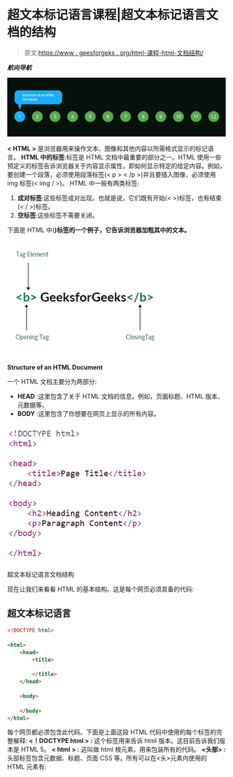 # 超文本标记语言课程|超文本标记语言文档的结构

> 原文:[https://www . geesforgeks . org/html-课程-html-文档结构/](https://www.geeksforgeeks.org/html-course-structure-of-an-html-document/)

***航向导航***

![](img/892a024493dc7fb5a93394a10a20865b.png)

**< HTML >** 是浏览器用来操作文本、图像和其他内容以所需格式显示的标记语言。
**HTML 中的标签**:标签是 HTML 文档中最重要的部分之一。HTML 使用一些预定义的标签告诉浏览器关于内容显示属性，即如何显示特定的给定内容。例如，要创建一个段落，必须使用段落标签(< p > < /p >)并且要插入图像，必须使用 img 标签(< img / >)。
HTML 中一般有两类标签:

1.  **成对标签**:这些标签成对出现。也就是说，它们既有开始(< >)标签，也有结束(< / >)标签。
2.  **空标签**:这些标签不需要关闭。

下面是 HTML 中(**)标签的一个例子，它告诉浏览器加粗其中的文本。** 

![](img/a048882e13693c68d9bcafef51b71ec9.png)

**Structure of an HTML Document**

一个 HTML 文档主要分为两部分:

*   **HEAD** :这里包含了关于 HTML 文档的信息。例如，页面标题、HTML 版本、元数据等。
*   **BODY** :这里包含了你想要在网页上显示的所有内容。

![](img/bc5ffb106554d6822688d14aad070379.png)

超文本标记语言文档结构

现在让我们来看看 HTML 的基本结构。这是每个网页必须具备的代码:

## 超文本标记语言

```html
<!DOCTYPE html>

<html>
    <head>
        <title>

        </title>
    </head>

    <body>

    </body>
</html>
```

每个网页都必须包含此代码。下面是上面这段 HTML 代码中使用的每个标签的完整解释:
**<！DOCTYPE html > :** 这个标签用来告诉 html 版本。这目前告诉我们版本是 HTML 5。
**< html > :** 这叫做 html 根元素，用来包装所有的代码。
**<头部> :** 头部标签包含元数据、标题、页面 CSS 等。所有可以在<头>元素内使用的 HTML 元素有: